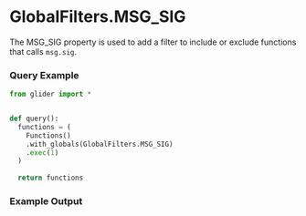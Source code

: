 # GlobalFilters.MSG\_SIG

The MSG\_SIG property is used to add a filter to include or exclude functions that calls `msg.sig`.&#x20;

### Query Example

```python
from glider import *


def query():
  functions = (
    Functions()
    .with_globals(GlobalFilters.MSG_SIG)
    .exec(1)
  )
  
  return functions
```

### Example Output

<figure><img src="../../../.gitbook/assets/Screenshot 2025-08-28 at 12.46.37 PM.png" alt=""><figcaption></figcaption></figure>

